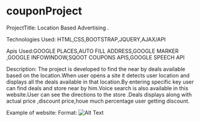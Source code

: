 # couponProject

ProjectTitle: Location Based Advertising .

Technologies Used: HTML,CSS,BOOTSTRAP,JQUERY,AJAX/API

Apis Used:GOOGLE PLACES,AUTO FILL ADDRESS,GOOGLE MARKER ,GOOGLE INFOWINDOW,SQOOT COUPONS APIS,GOOGLE SPEECH API

Description: The project is developed to find the near by deals available  based on the location.When user opens a site it detects user location and displays all the deals available in that location.By entering specific key user can find deals and store near by him.Voice search is also available in this website.User can see the directions to the store .Deals displays along with actual price ,discount price,houe much percentage user getting discount.

Example of website: 
Format: ![Alt Text](https://himajagattu.github.io/location-based-advertising/ 
)